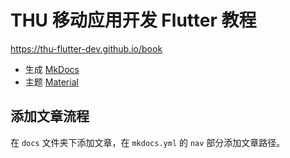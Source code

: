 # THU 移动应用开发 Flutter 教程

<https://thu-flutter-dev.github.io/book>

- 生成 [MkDocs](https://www.mkdocs.org) 
- 主题 [Material](https://github.com/squidfunk/mkdocs-material)

## 添加文章流程

在 `docs` 文件夹下添加文章，在 `mkdocs.yml` 的 `nav` 部分添加文章路径。
